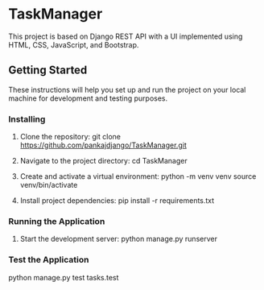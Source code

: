 # TaskManager
This project is based on Django REST API with a UI implemented using HTML, CSS, JavaScript, and Bootstrap.

## Getting Started
These instructions will help you set up and run the project on your local machine for development and testing purposes.

### Installing
1. Clone the repository:
    git clone https://github.com/pankajdjango/TaskManager.git

2. Navigate to the project directory:
    cd TaskManager

3. Create and activate a virtual environment:
    python -m venv venv
    source venv/bin/activate

4. Install project dependencies:
    pip install -r requirements.txt

### Running the Application
1. Start the development server:
  python manage.py runserver

### Test the Application
  python manage.py test tasks.test
